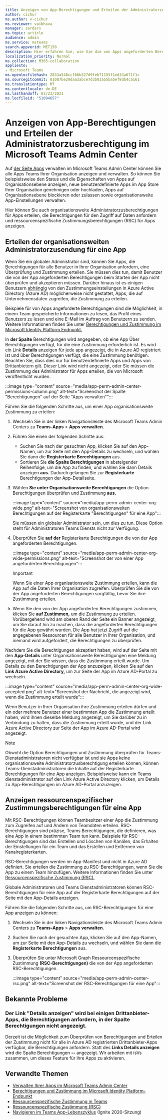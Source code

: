 ```yaml
---
title: Anzeigen von App-Berechtigungen und Erteilen der Administratorzusberechtigung im Microsoft Teams Admin Center
author: cichur
ms.author: v-cichur
ms.reviewer: vaibhava
manager: serdars
ms.topic: article
audience: admin
ms.service: msteams
search.appverid: MET150
description: Hier erfahren Sie, wie Sie die von Apps angeforderten Berechtigungen anzeigen und den Apps auf der Seite "Apps verwalten" im Microsoft Teams Admin Center die Zustimmung des Administrator erteilen.
localization_priority: Normal
ms.collection: M365-collaboration
appliesto:
- Microsoft Teams
ms.openlocfilehash: 2833a548ccf66b327d9feb71155f1ed33a671f1c
ms.sourcegitcommit: 01087be29daa3abce7d3b03a55ba5ef8db4ca161
ms.translationtype: MT
ms.contentlocale: de-DE
ms.lasthandoff: 03/23/2021
ms.locfileid: "51094657"
---
```

# <a name="view-app-permissions-and-grant-admin-consent-in-the-microsoft-teams-admin-center"></a>Anzeigen von App-Berechtigungen und Erteilen der Administratorzusberechtigung im Microsoft Teams Admin Center

Auf [der Seite Apps](manage-apps.md) verwalten im Microsoft Teams Admin Center können Sie alle Apps Teams Ihrer Organisation anzeigen und verwalten. So können Sie beispielsweise den Status und die Eigenschaften von Apps auf Organisationsebene anzeigen, neue benutzerdefinierte Apps im App Store Ihrer Organisation genehmigen oder hochladen, Apps auf Organisationsebene blockieren oder zulassen sowie organisationsweite App-Einstellungen verwalten.

Hier können Sie auch organisationsweite Administratorzusberechtigungen für Apps erteilen, die Berechtigungen für den Zugriff auf Daten anfordern und ressourcenspezifische Zustimmungsberechtigungen (RSC) für Apps anzeigen.

## <a name="grant-org-wide-admin-consent-to-an-app"></a>Erteilen der organisationsweiten Administratorzusendung für eine App

Wenn Sie ein globaler Administrator sind, können Sie Apps, die Berechtigungen für alle Benutzer in Ihrer Organisation anfordern, eine Überprüfung und Zustimmung erteilen. Sie müssen dies tun, damit Benutzer die von der App angeforderten Berechtigungen beim Starten der App nicht überprüfen und akzeptieren müssen. Darüber hinaus ist es einigen Benutzern [abhängig](/azure/active-directory/manage-apps/configure-user-consent) von den Zustimmungseinstellungen in Azure Active Directory (Azure AD) möglicherweise nicht gestattet, Apps, die auf Unternehmensdaten zugreifen, die Zustimmung zu erteilen.

Beispiele für von Apps angeforderte Berechtigungen sind die Möglichkeit, in einem Team gespeicherte Informationen zu lesen, das Profil eines Benutzers zu lesen und eine E-Mail im Auftrag von Benutzern zu senden. Weitere Informationen finden Sie unter [Berechtigungen und Zustimmung im Microsoft Identity Platform Endpunkt.](/azure/active-directory/develop/v2-permissions-and-consent) 

In **der Spalte** Berechtigungen wird angegeben, ob eine App Über Berechtigungen verfügt, für die eine Zustimmung erforderlich ist. Es wird ein Link **Details** anzeigen für jede app angezeigt, die in Azure AD registriert ist und über Berechtigungen verfügt, die eine Zustimmung benötigen. Beachten Sie, dass dies nur für benutzerdefinierte Apps und Apps von Drittanbietern gilt. Dieser Link wird nicht angezeigt, oder Sie müssen die Zustimmung des Administrator für Apps erteilen, die von Microsoft veröffentlicht wurden.

:::image type="content" source="media/app-perm-admin-center-permissions-column.png" alt-text="Screenshot der Spalte "Berechtigungen" auf der Seite "Apps verwalten"":::

Führen Sie die folgenden Schritte aus, um einer App organisationsweite Zustimmung zu erteilen:

1. Wechseln Sie in der linken Navigationsleiste des Microsoft Teams Admin Centers zu **Teams-Apps** > **Apps verwalten**.
2. Führen Sie einen der folgenden Schritte aus:
    - Suchen Sie nach der gesuchten App, klicken Sie auf den App-Namen, um zur Seite mit den App-Details zu wechseln, und wählen Sie dann die **Registerkarte Berechtigungen** aus.
    - Sortieren Sie **die Spalte Berechtigungen** in absteigender Reihenfolge, um die App zu finden, und wählen Sie dann Details anzeigen **aus.** Dadurch gelangen Sie zur **Registerkarte** Berechtigungen der App-Detailseite.

3. Wählen **Sie unter Organisationsweite Berechtigungen** die Option Berechtigungen überprüfen und Zustimmung **aus.**

    :::image type="content" source="media/app-perm-admin-center-org-wide.png" alt-text="Screenshot von organisationsweiten Berechtigungen auf der Registerkarte "Berechtigungen" für eine App":::

    Sie müssen ein globaler Administrator sein, um dies zu tun. Diese Option steht für Administratoren Teams Diensts nicht zur Verfügung.

4. Überprüfen Sie **auf der** Registerkarte Berechtigungen die von der App angeforderten Berechtigungen.

    :::image type="content" source="media/app-perm-admin-center-org-wide-permissions.png" alt-text="Screenshot der von einer App angeforderten Berechtigungen":::

    > [!IMPORTANT]
    > Wenn Sie einer App organisationsweite Zustimmung erteilen, kann die App auf die Daten Ihrer Organisation zugreifen. Überprüfen Sie die von der App angeforderten Berechtigungen sorgfältig, bevor Sie ihre Zustimmung erteilen.
5. Wenn Sie den von der App angeforderten Berechtigungen zustimmen, klicken Sie **auf Zustimmen,** um die Zustimmung zu erteilen. Vorübergehend wird am oberen Rand der Seite ein Banner angezeigt, um Sie darauf hin zu machen, dass die angeforderten Berechtigungen für die App gewährt wurden. Die App hat jetzt Zugriff auf die angegebenen Ressourcen für alle Benutzer in Ihrer Organisation, und niemand wird aufgefordert, die Berechtigungen zu überprüfen.

Nachdem Sie die Berechtigungen akzeptiert haben, wird auf der Seite mit den **App-Details** unter Organisationsweite Berechtigungen eine Meldung angezeigt, mit der Sie wissen, dass die Zustimmung erteilt wurde. Um Details zu den Berechtigungen der App anzuzeigen, klicken Sie auf den **Link Azure Active Directory,** um zur Seite der App im Azure AD-Portal zu wechseln.

:::image type="content" source="media/app-perm-admin-center-org-wide-accepted.png" alt-text="Screenshot der Nachricht, die angezeigt wird, wenn die Zustimmung erteilt wurde":::

Wenn Benutzer in Ihrer Organisation ihre Zustimmung erteilen dürfen und ein oder mehrere Benutzer einer bestimmten App die Zustimmung erteilt haben, wird ihnen dieselbe Meldung angezeigt, um Sie darüber zu in Verbindung zu halten, dass die Zustimmung erteilt wurde, und der Link Azure Active Directory zur Seite der App im Azure AD-Portal wird angezeigt.

> [!NOTE]
> Obwohl die  Option Berechtigungen und Zustimmung überprüfen für Teams-Dienstadministratoren nicht verfügbar ist und sie Apps keine organisationsweite Administratorzusberechtigung erteilen können, können Teams-Dienstadministratoren die Inhalte auf der Registerkarte Berechtigungen für eine App anzeigen.  Beispielsweise kann ein Teams dienstadministrator auf  den Link Azure Active Directory klicken, um Details zu App-Berechtigungen im Azure AD-Portal anzuzeigen. 

## <a name="view-resource-specific-consent-permissions-of-an-app"></a>Anzeigen ressourcenspezifischer Zustimmungsberechtigungen für eine App

Mit RSC-Berechtigungen können Teambesitzer einer App die Zustimmung zum Zugreifen auf und Ändern von Teamdaten erteilen. RSC-Berechtigungen sind präzise, Teams Berechtigungen, die definieren, was eine App in einem bestimmten Team tun kann. Beispiele für RSC-Berechtigungen sind das Erstellen und Löschen von Kanälen, das Erhalten der Einstellungen für ein Team und das Erstellen und Entfernen von Kanalregisterkarten. 

RSC-Berechtigungen werden im App-Manifest und nicht in Azure AD definiert. Sie erteilen die Zustimmung zu RSC-Berechtigungen, wenn Sie die App zu einem Team hinzufügen. Weitere Informationen finden Sie unter [Ressourcenspezifische Zustimmung (RSC).](/microsoftteams/platform/graph-api/rsc/resource-specific-consent)

Globale Administratoren und Teams Dienstadministratoren können RSC-Berechtigungen für  eine App auf der Registerkarte Berechtigungen auf der Seite mit den App-Details anzeigen. 

Führen Sie die folgenden Schritte aus, um RSC-Berechtigungen für eine App anzeigen zu können:

1. Wechseln Sie in der linken Navigationsleiste des Microsoft Teams Admin Centers zu **Teams-Apps** > **Apps verwalten**.
2. Suchen Sie nach der gesuchten App, klicken Sie auf den App-Namen, um zur Seite mit den App-Details zu wechseln, und wählen Sie dann die **Registerkarte Berechtigungen** aus.
3. Überprüfen Sie unter Microsoft Graph Ressourcenspezifische Zustimmung **(RSC-Berechtigungen)** die von der App angeforderten RSC-Berechtigungen.

    :::image type="content" source="media/app-perm-admin-center-rsc.png" alt-text="Screenshot der RSC-Berechtigungen für eine App":::

## <a name="known-issues"></a>Bekannte Probleme

### <a name="the-view-details-link-isnt-displayed-in-the-permissions-column-for-some-third-party-apps-that-request-permissions"></a>Der Link "Details anzeigen" wird bei einigen Drittanbieter-Apps, die Berechtigungen anfordern, in der Spalte Berechtigungen nicht angezeigt.

Derzeit ist die Möglichkeit zum Überprüfen von Berechtigungen und Erteilen der Zustimmung nicht für alle in Azure AD registrierten Drittanbieter-Apps verfügbar, die Berechtigungen anfordern. Statt des **Links Details anzeigen** wird die Spalte Berechtigungen **--** angezeigt.  Wir arbeiten mit isVs zusammen, um dieses Feature für ihre Apps zu aktivieren.

## <a name="related-topics"></a>Verwandte Themen

- [Verwalten Ihrer Apps im Microsoft Teams Admin Center](manage-apps.md)
- [Berechtigungen und Zustimmung im Microsoft Identity Platform-Endpunkt](/azure/active-directory/develop/v2-permissions-and-consent)
- [Ressourcenspezifische Zustimmung in Teams](resource-specific-consent.md)
- [Ressourcenspezifische Zustimmung (RSC)](/microsoftteams/platform/graph-api/rsc/resource-specific-consent)
- [Navigieren im Teams App-Lebenszyklus](https://aka.ms/PR132) (Ignite 2020-Sitzung)